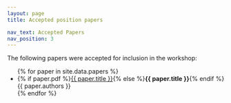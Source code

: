 ```yaml
---
layout: page
title: Accepted position papers

nav_text: Accepted Papers
nav_position: 3
---
```



The following papers were accepted for inclusion in the workshop: 

<ul>
{% for paper in site.data.papers %}
<li>{% if paper.pdf %}<a href="{{ paper.pdf | absolute_url }}" title="View the PDF of {{ paper.title }}">{{ paper.title }}</a>{% else %}<strong>{{ paper.title }}</strong>{% endif %}<br>{{ paper.authors }}</li>
{% endfor %}
</ul>
